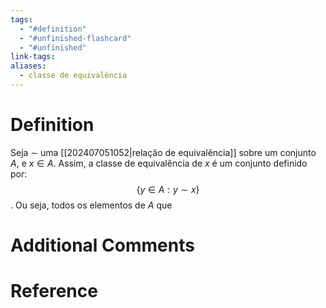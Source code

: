 ```yaml
---
tags:
  - "#definition"
  - "#unfinished-flashcard"
  - "#unfinished"
link-tags: 
aliases:
  - classe de equivalência
---
```

# Definition 
Seja $\sim$ uma [[202407051052|relação de equivalência]] sobre um conjunto $A$, e $x \in A$. Assim, a classe de equivalência de $x$ é um conjunto definido por: $$\{y \in A: y \sim x\}$$. Ou seja, todos os elementos de $A$ que 

# Additional Comments


# Reference




